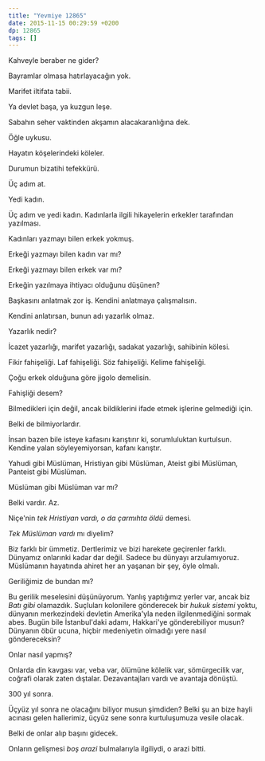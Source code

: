 ```yaml
---
title: "Yevmiye 12865"
date: 2015-11-15 00:29:59 +0200
dp: 12865
tags: []
---
```


Kahveyle beraber ne gider?

Bayramlar olmasa hatırlayacağın yok.

Marifet iltifata tabii.

Ya devlet başa, ya kuzgun leşe.

Sabahın seher vaktinden akşamın alacakaranlığına dek.

Öğle uykusu.

Hayatın köşelerindeki köleler.

Durumun bizatihi tefekkürü.

Üç adım at.

Yedi kadın.

Üç adım ve yedi kadın. Kadınlarla ilgili hikayelerin erkekler tarafından
yazılması.

Kadınları yazmayı bilen erkek yokmuş.

Erkeği yazmayı bilen kadın var mı?

Erkeği yazmayı bilen erkek var mı?

Erkeğin yazılmaya ihtiyacı olduğunu düşünen?

Başkasını anlatmak zor iş. Kendini anlatmaya çalışmalısın.

Kendini anlatırsan, bunun adı yazarlık olmaz.

Yazarlık nedir?

İcazet yazarlığı, marifet yazarlığı, sadakat yazarlığı, sahibinin
kölesi.

Fikir fahişeliği. Laf fahişeliği. Söz fahişeliği. Kelime fahişeliği.

Çoğu erkek olduğuna göre jigolo demelisin.

Fahişliği desem?

Bilmedikleri için değil, ancak bildiklerini ifade etmek işlerine
gelmediği için.

Belki de bilmiyorlardır.

İnsan bazen bile isteye kafasını karıştırır ki, sorumluluktan kurtulsun.
Kendine yalan söyleyemiyorsan, kafanı karıştır.

Yahudi gibi Müslüman, Hristiyan gibi Müslüman, Ateist gibi Müslüman,
Panteist gibi Müslüman.

Müslüman gibi Müslüman var mı?

Belki vardır. Az.

Niçe'nin *tek Hristiyan vardı, o da çarmıhta öldü* demesi.

*Tek Müslüman vardı* mı diyelim?

Biz farklı bir ümmetiz. Dertlerimiz ve bizi harekete geçirenler farklı.
Dünyamız onlarınki kadar dar değil. Sadece bu dünyayı arzulamıyoruz.  Müslümanın
hayatında ahiret her an yaşanan bir şey, öyle olmalı.

Geriliğimiz de bundan mı?

Bu gerilik meselesini düşünüyorum. Yanlış yaptığımız yerler var, ancak
biz *Batı gibi* olamazdık. Suçluları kolonilere gönderecek bir *hukuk
sistemi* yoktu, dünyanın merkezindeki devletin Amerika'yla neden
ilgilenmediğini sormak abes. Bugün bile İstanbul'daki adamı, Hakkari'ye
gönderebiliyor musun? Dünyanın öbür ucuna, hiçbir medeniyetin olmadığı
yere nasıl göndereceksin?

Onlar nasıl yapmış?

Onlarda din kavgası var, veba var, ölümüne kölelik var, sömürgecilik var,
coğrafi olarak zaten dıştalar. Dezavantajları vardı ve avantaja dönüştü.

300 yıl sonra.

Üçyüz yıl sonra ne olacağını biliyor musun şimdiden? Belki şu an bize hayli
acınası gelen hallerimiz, üçyüz sene sonra kurtuluşumuza vesile olacak.

Belki de onlar alıp başını gidecek.

Onların gelişmesi *boş arazi* bulmalarıyla ilgiliydi, o arazi bitti.

